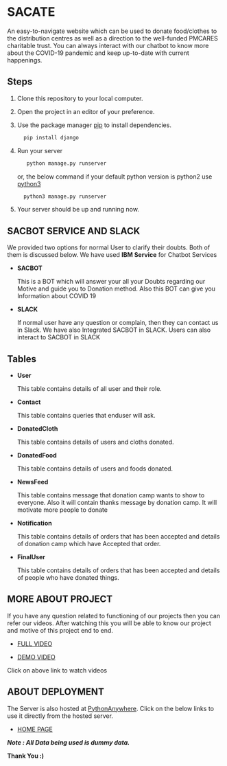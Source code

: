 # SACATE

An easy-to-navigate website which can be used to donate food/clothes to the distribution centres as well as a direction to the well-funded PMCARES charitable trust.  You can always interact with our chatbot to know more about the COVID-19 pandemic and keep up-to-date with current happenings.


## Steps

1. Clone this repository to your local computer.

2. Open the project in an editor of your preference.

3. Use the package manager [pip](https://pip.pypa.io/en/stable/) to install dependencies.

    ```bash
      pip install django
    ```
4. Run your server

   ```bash
      python manage.py runserver 
    ```
   or, the below command if your default python version is python2 use [python3](https://www.python.org/downloads/)

    ```bash
      python3 manage.py runserver 
    ```

5. Your server should be up and running now.




## SACBOT SERVICE AND SLACK
We provided two options for normal User to clarify their doubts. Both of them is discussed below. We have used **IBM Service** for Chatbot Services

+ **SACBOT**
        
    This is a BOT which will answer your all your Doubts regarding our Motive and guide you to Donation method. Also this BOT can give you Information about COVID 19  
  

+ **SLACK** 

  If normal user have any question or complain, then they can contact us in Slack. We have also Integrated SACBOT in SLACK. Users can also interact to SACBOT in SLACK


## Tables

+ **User**

  This table contains details of all user and their role.

+ **Contact** 

  This table contains queries that enduser will ask.

+ **DonatedCloth** 

  This table contains details of users and cloths donated.

+ **DonatedFood** 

  This table contains details of users and foods donated.


+ **NewsFeed** 

  This table contains message that donation camp wants to show to everyone. Also it will contain thanks message by donation camp. It will motivate more people to donate

+ **Notification** 

  This table contains details of orders that has been accepted and details of donation camp which have Accepted that order.
 
+ **FinalUser** 

  This table contains details of orders that has been accepted and details of people who have donated things.
  
  
## MORE ABOUT PROJECT

If you have any question related to functioning of our projects then you can refer our videos. After watching this you will be able to know our project and motive of this project end to end.

+ [FULL VIDEO](https://www.youtube.com/watch?v=xKgpqD3nmIM)

+ [DEMO VIDEO](https://www.youtube.com/watch?v=A2BVjDvugpw)

Click on above link to watch videos

## ABOUT DEPLOYMENT

   The Server is also hosted at [PythonAnywhere](https://www.pythonanywhere.com/). Click on the below links to use it directly from the hosted server.
   
   + [HOME PAGE](http://sac.pythonanywhere.com/)


   ***Note : All Data being used is dummy data.***
               


   **Thank You :)**
